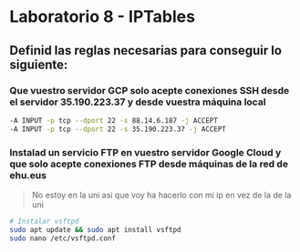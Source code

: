 # Laboratorio 8 - IPTables

## Definid las reglas necesarias para conseguir lo siguiente:

### Que vuestro servidor GCP solo acepte conexiones SSH desde el servidor 35.190.223.37 y desde vuestra máquina local

```bash
-A INPUT -p tcp --dport 22 -s 88.14.6.187 -j ACCEPT
-A INPUT -p tcp --dport 22 -s 35.190.223.37 -j ACCEPT
```

### Instalad un servicio FTP en vuestro servidor Google Cloud y que solo acepte conexiones FTP desde máquinas de la red de ehu.eus

> No estoy en la uni asi que voy ha hacerlo con mi ip en vez de la de la uni

```bash
# Instalar vsftpd
sudo apt update && sudo apt install vsftpd
sudo nano /etc/vsftpd.conf

```